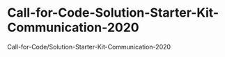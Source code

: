 # Call-for-Code-Solution-Starter-Kit-Communication-2020
Call-for-Code/Solution-Starter-Kit-Communication-2020
